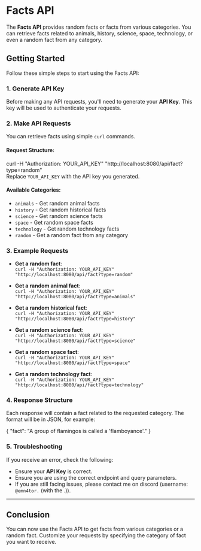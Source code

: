 # Facts API

The **Facts API** provides random facts or facts from various categories. You can retrieve facts related to animals, history, science, space, technology, or even a random fact from any category.

## Getting Started

Follow these simple steps to start using the Facts API:

### 1. Generate API Key
Before making any API requests, you'll need to generate your **API Key**. This key will be used to authenticate your requests.

### 2. Make API Requests

You can retrieve facts using simple `curl` commands.

#### Request Structure:
curl -H "Authorization: YOUR_API_KEY" "http://localhost:8080/api/fact?type=random"  
Replace `YOUR_API_KEY` with the API key you generated.

#### Available Categories:
- `animals` - Get random animal facts
- `history` - Get random historical facts
- `science` - Get random science facts
- `space` - Get random space facts
- `technology` - Get random technology facts
- `random` - Get a random fact from any category

### 3. Example Requests

- **Get a random fact**:  
  `curl -H "Authorization: YOUR_API_KEY" "http://localhost:8080/api/fact?type=random"`

- **Get a random animal fact**:  
  `curl -H "Authorization: YOUR_API_KEY" "http://localhost:8080/api/fact?type=animals"`

- **Get a random historical fact**:  
  `curl -H "Authorization: YOUR_API_KEY" "http://localhost:8080/api/fact?type=history"`

- **Get a random science fact**:  
  `curl -H "Authorization: YOUR_API_KEY" "http://localhost:8080/api/fact?type=science"`

- **Get a random space fact**:  
  `curl -H "Authorization: YOUR_API_KEY" "http://localhost:8080/api/fact?type=space"`

- **Get a random technology fact**:  
  `curl -H "Authorization: YOUR_API_KEY" "http://localhost:8080/api/fact?type=technology"`

### 4. Response Structure

Each response will contain a fact related to the requested category. The format will be in JSON, for example:

{ "fact": "A group of flamingos is called a 'flamboyance'." }

### 5. Troubleshooting

If you receive an error, check the following:
- Ensure your **API Key** is correct.
- Ensure you are using the correct endpoint and query parameters.
- If you are still facing issues, please contact me on discord (username: `@emn4tor.` (with the .)).
---

## Conclusion

You can now use the Facts API to get facts from various categories or a random fact. Customize your requests by specifying the category of fact you want to receive.
